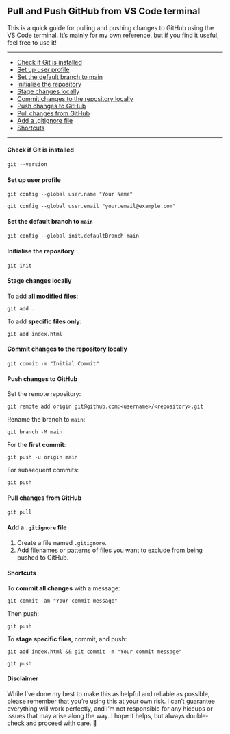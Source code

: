 ## Pull and Push GitHub from VS Code terminal
This is a quick guide for pulling and pushing changes to GitHub using the VS Code terminal. It’s mainly for my own reference, but if you find it useful, feel free to use it!
___

- [Check if Git is installed](#Check-if-Git-is-installed)
- [Set up user profile](#Set-up-user-profile)
- [Set the default branch to main](#Set-the-default-branch-to-`main`)
- [Initialise the repository](#Initialise-the-repository)
- [Stage changes locally](#Stage-changes-locally)
- [Commit changes to the repository locally](#Commit-changes-to-the-repository-locally)
- [Push changes to GitHub](#Push-changes-to-GitHub)
- [Pull changes from GitHub](#Pull-changes-from-GitHub)
- [Add a .gitignore file](#Add-a-`.gitignore`-file)
- [Shortcuts](#Shortcuts)

___
#### Check if Git is installed
```
git --version
```

#### Set up user profile
```
git config --global user.name "Your Name"
```
```
git config --global user.email "your.email@example.com"
```

#### Set the default branch to `main`
```
git config --global init.defaultBranch main
```

#### Initialise the repository
```
git init
```

#### Stage changes locally
To add **all modified files**:
```
git add .
```
To add **specific files only**:
```
git add index.html
```

#### Commit changes to the repository locally
```
git commit -m "Initial Commit"
```

#### Push changes to GitHub
Set the remote repository:
```
git remote add origin git@github.com:<username>/<repository>.git
```
Rename the branch to `main`:
```
git branch -M main
```
For the **first commit**:
```
git push -u origin main
```
For subsequent commits:
```
git push
```

#### Pull changes from GitHub
```
git pull
```

#### Add a `.gitignore` file
1. Create a file named `.gitignore`.
2. Add filenames or patterns of files you want to exclude from being pushed to GitHub.

#### Shortcuts
To **commit all changes** with a message:
```
git commit -am "Your commit message"
```
Then push:
```
git push
```
To **stage specific files**, commit, and push:
```
git add index.html && git commit -m "Your commit message"
```
```
git push
```

#### Disclaimer
While I’ve done my best to make this as helpful and reliable as possible, please remember that you’re using this at your own risk. I can’t guarantee everything will work perfectly, and I’m not responsible for any hiccups or issues that may arise along the way. I hope it helps, but always double-check and proceed with care. 🌟
